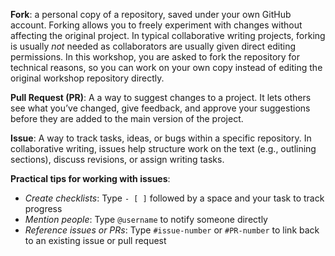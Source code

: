 **Fork**: a personal copy of a repository, saved under your own GitHub account. Forking allows you to freely experiment with changes without affecting the original project. In typical collaborative writing projects, forking is usually *not* needed as collaborators are usually given direct editing permissions. In this workshop, you are asked to fork the repository for technical reasons, so you can work on your own copy instead of editing the original workshop repository directly.

**Pull Request (PR)**: A a way to suggest changes to a project. It lets others see what you’ve changed, give feedback, and approve your suggestions before they are added to the main version of the project.

**Issue**: A way to track tasks, ideas, or bugs within a specific repository. In collaborative writing, issues help structure work on the text (e.g., outlining sections), discuss revisions, or assign writing tasks.

**Practical tips for working with issues**: 

- *Create checklists*: Type `- [ ]` followed by a space and your task to track progress 
- *Mention people*: Type `@username` to notify someone directly
- *Reference issues or PRs*: Type `#issue-number` or `#PR-number` to link back to an existing issue or pull request

